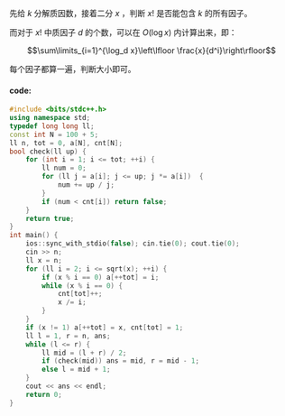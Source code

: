 先给 $k$ 分解质因数，接着二分 $x$ ，判断 $x!$ 是否能包含 $k$ 的所有因子。

而对于 $x!$ 中质因子 $d$ 的个数，可以在 $O(\log x)$ 内计算出来，即：

$$\sum\limits_{i=1}^{\log_d x}\left\lfloor \frac{x}{d^i}\right\rfloor$$

每个因子都算一遍，判断大小即可。

#### code:

```cpp
#include <bits/stdc++.h>
using namespace std;
typedef long long ll;
const int N = 100 + 5;
ll n, tot = 0, a[N], cnt[N];
bool check(ll up) {
	for (int i = 1; i <= tot; ++i) {
		ll num = 0;
		for (ll j = a[i]; j <= up; j *= a[i])  {
			num += up / j;
		}
		if (num < cnt[i]) return false;
	}
	return true;
}
int main() {
	ios::sync_with_stdio(false); cin.tie(0); cout.tie(0);
	cin >> n;
	ll x = n;
	for (ll i = 2; i <= sqrt(x); ++i) {
		if (x % i == 0) a[++tot] = i;
		while (x % i == 0) {
			cnt[tot]++;
			x /= i;
		}
	}
	if (x != 1) a[++tot] = x, cnt[tot] = 1;
	ll l = 1, r = n, ans;
	while (l <= r) {
		ll mid = (l + r) / 2;
		if (check(mid)) ans = mid, r = mid - 1;
		else l = mid + 1;
	}
	cout << ans << endl;
	return 0;
}
```
